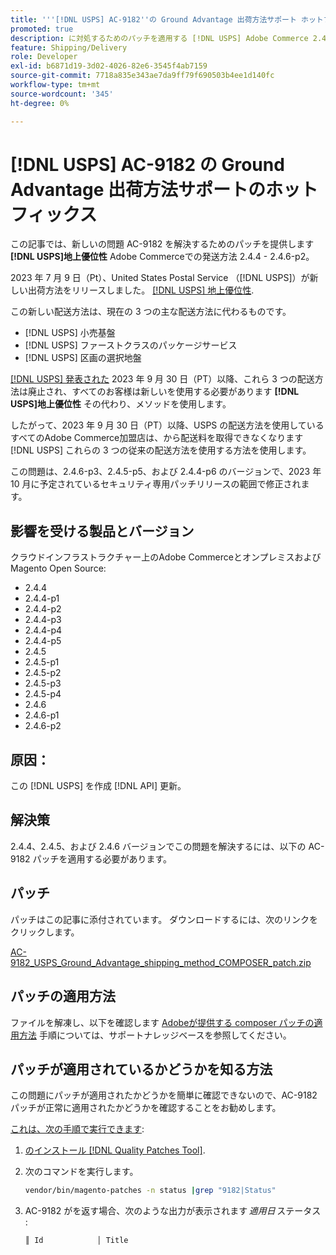 ```yaml
---
title: '''[!DNL USPS] AC-9182''の Ground Advantage 出荷方法サポート ホットフィックス'
promoted: true
description: に対処するためのパッチを適用する [!DNL USPS] Adobe Commerce 2.4.4 - 2.4.6-p2 の Ground Advantage 出荷方法の問題。
feature: Shipping/Delivery
role: Developer
exl-id: b6871d19-3d02-4026-82e6-3545f4ab7159
source-git-commit: 7718a835e343ae7da9ff79f690503b4ee1d140fc
workflow-type: tm+mt
source-wordcount: '345'
ht-degree: 0%

---
```


# [!DNL USPS] AC-9182 の Ground Advantage 出荷方法サポートのホットフィックス

この記事では、新しいの問題 AC-9182 を解決するためのパッチを提供します **[!DNL USPS]地上優位性** Adobe Commerceでの発送方法 2.4.4 - 2.4.6-p2。

2023 年 7 月 9 日（Pt）、United States Postal Service （[!DNL USPS]）が新しい出荷方法をリリースしました。 [[!DNL USPS] 地上優位性](https://www.usps.com/ship/ground-advantage.htm).

この新しい配送方法は、現在の 3 つの主な配送方法に代わるものです。

* [!DNL USPS] 小売基盤
* [!DNL USPS] ファーストクラスのパッケージサービス
* [!DNL USPS] 区画の選択地盤

[[!DNL USPS] 発表された](https://faq.usps.com/s/article/USPS-Ground-Advantage#how_it_works) 2023 年 9 月 30 日（PT）以降、これら 3 つの配送方法は廃止され、すべてのお客様は新しいを使用する必要があります **[!DNL USPS]地上優位性** その代わり、メソッドを使用します。

したがって、2023 年 9 月 30 日（PT）以降、USPS の配送方法を使用しているすべてのAdobe Commerce加盟店は、から配送料を取得できなくなります [!DNL USPS] これらの 3 つの従来の配送方法を使用する方法を使用します。

この問題は、2.4.6-p3、2.4.5-p5、および 2.4.4-p6 のバージョンで、2023 年 10 月に予定されているセキュリティ専用パッチリリースの範囲で修正されます。

## 影響を受ける製品とバージョン

クラウドインフラストラクチャー上のAdobe CommerceとオンプレミスおよびMagento Open Source:

* 2.4.4
* 2.4.4-p1
* 2.4.4-p2
* 2.4.4-p3
* 2.4.4-p4
* 2.4.4-p5
* 2.4.5
* 2.4.5-p1
* 2.4.5-p2
* 2.4.5-p3
* 2.4.5-p4
* 2.4.6
* 2.4.6-p1
* 2.4.6-p2

## 原因：

この [!DNL USPS] を作成 [!DNL API] 更新。

## 解決策

2.4.4、2.4.5、および 2.4.6 バージョンでこの問題を解決するには、以下の AC-9182 パッチを適用する必要があります。

## パッチ

パッチはこの記事に添付されています。 ダウンロードするには、次のリンクをクリックします。

[AC-9182_USPS_Ground_Advantage_shipping_method_COMPOSER_patch.zip](assets/AC-9182_USPS_Ground_Advantage_shipping_method_COMPOSER_patch.zip)

## パッチの適用方法

ファイルを解凍し、以下を確認します [Adobeが提供する composer パッチの適用方法](https://experienceleague.adobe.com/docs/commerce-knowledge-base/kb/how-to/how-to-apply-a-composer-patch-provided-by-magento.html) 手順については、サポートナレッジベースを参照してください。

## パッチが適用されているかどうかを知る方法

この問題にパッチが適用されたかどうかを簡単に確認できないので、AC-9182 パッチが正常に適用されたかどうかを確認することをお勧めします。

<u>これは、次の手順で実行できます</u>:

1. [のインストール [!DNL Quality Patches Tool]](https://experienceleague.adobe.com/docs/commerce-operations/tools/quality-patches-tool/usage.html).
1. 次のコマンドを実行します。

   ```bash
   vendor/bin/magento-patches -n status |grep "9182|Status"
   ```

1. AC-9182 がを返す場合、次のような出力が表示されます *適用日* ステータス :

   ```bash
   ║ Id            │ Title                                                        │ Category        │ Origin                 │ Status      │ Details                                          ║ ║ N/A           │ ../m2-hotfixes/AC-9182_USPS_Ground_Advantage_shipping_method_COMPOSER_patch.patch      │ Other           │ Local                  │ Applied     │ Patch type: Custom                                
   ```
